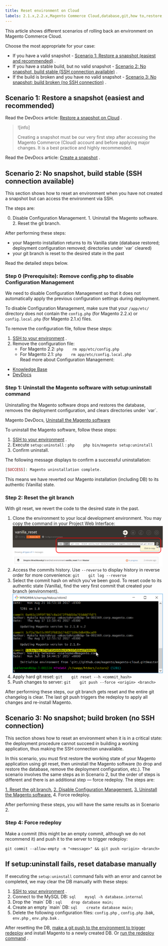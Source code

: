 ```yaml
---
title: Reset environment on Cloud
labels: 2.1.x,2.2.x,Magento Commerce Cloud,database,git,how to,restore,roll back,snapshot,uninstall
---
```


This article shows different scenarios of rolling back an environment on Magento Commerce Cloud.

Choose the most appropriate for your case:

* If you have a valid snapshot - [Scenario 1: Restore a snapshot (easiest and recommended)](#scen1) .
* If you have a stable build, but no valid snapshot - [Scenario 2: No snapshot, build stable (SSH connection available)](#scen2) .
* If the build is broken and you have no valid snapshot - [Scenario 3: No snapshot; build broken (no SSH connection)](#scen3) .

<h2 id="scen1">Scenario 1: Restore a snapshot (easiest and recommended)</h2>

Read the DevDocs article: [Restore a snapshot on Cloud](http://devdocs.magento.com/guides/v2.2/cloud/project/project-webint-snap.html#restore-snapshot) .

>![info]
>
>Creating a snapshot must be our very first step after accessing the Magento Commerce (Cloud) account and before applying major changes. It is a best practice and highly recommended.

Read the DevDocs article: [Create a snapshot](http://devdocs.magento.com/guides/v2.2/cloud/project/project-webint-snap.html#create-snapshot) .

<h2 id="scen2">Scenario 2: No snapshot, build stable (SSH connection available)</h2>

This section shows how to reset an environment when you have not created a snapshot but can access the environment via SSH.

The steps are:

0. Disable Configuration Management. 1. Uninstall the Magento software. 2. Reset the git branch.

After performing these steps:

* your Magento installation returns to its Vanilla state (database restored; deployment configuration removed; directories under \`var\` cleared)
* your git branch is reset to the desired state in the past

Read the detailed steps below.

<h3 id="disable_config_management">Step 0 (Prerequisite): Remove config.php to disable Configuration Management</h3>

We need to disable Configuration Management so that it does not automatically apply the previous configuration settings during deployment.

To disable Configuration Management, make sure that your `/app/etc/` directory does not contain the `config.php` (for Magento 2.2.x) or `config.local.php` (for Magento 2.1.x) files.

To remove the configuration file, follow these steps:

1. [SSH to your environment](http://devdocs.magento.com/guides/v2.2/cloud/env/environments-ssh.html#ssh) .
1. Remove the configuration file:
    * For Magento 2.2:    ```php    rm app/etc/config.php    ```    
    * For Magento 2.1:    ```php    rm app/etc/config.local.php    ```    
Read more about Configuration Management:

* [Knowledge Base](https://support.magento.com/hc/en-us/articles/115003169574)
* [DevDocs](http://devdocs.magento.com/guides/v2.2/cloud/live/sens-data-over.html)

<h3 id="setup-uninstall">Step 1: Uninstall the Magento software with setup:uninstall command</h3>

>
Uninstalling the Magento software drops and restores the database, removes the deployment configuration, and clears directories under \`var\`.

Magento DevDocs, [Uninstall the Magento software](http://devdocs.magento.com/guides/v2.2/install-gde/install/cli/install-cli-uninstall.html#instgde-install-uninstall) 

To uninstall the Magento software, follow these steps:

1. [SSH to your environment](http://devdocs.magento.com/guides/v2.2/cloud/env/environments-ssh.html#ssh) .
1. Execute `setup:uninstall` :    ```php    php bin/magento setup:uninstall    ```    
1. Confirm uninstall.

The following message displays to confirm a successful uninstallation:

```php
[SUCCESS]: Magento uninstallation complete.
```

This means we have reverted our Magento installation (including DB) to its authentic (Vanilla) state.

<h3 id="reset-git-branch">Step 2: Reset the git branch</h3>

With git reset, we revert the code to the desired state in the past.

1. Clone the environment to your local development environment. You may copy the command in your Project Web Interface:    ![copy_git_clone.png](assets/copy_git_clone.png)    
1. Access the commits history. Use `--reverse` to display history in reverse order for more convenience:    ```git    git log --reverse    ```    
1. Select the commit hash on which you've been good. To reset code to its authentic state (Vanilla), find the very first commit that created your branch (environment).    ![Selecting a commit hash in git console](assets/select_commit_hash.png)    
1. Apply hard git reset:    ```git    git reset --h <commit_hash>    ```    
1. Push changes to server:    ```git    git push --force <origin> <branch>    ```    

After performing these steps, our git branch gets reset and the entire git changelog is clear. The last git push triggers the redeploy to apply all changes and re-install Magento.

<h2 id="scen3">Scenario 3: No snapshot; build broken (no SSH connection)</h2>

This section shows how to reset an environment when it is in a critical state: the deployment procedure cannot succeed in building a working application, thus making the SSH connection unavailable.

In this scenario, you must first restore the working state of your Magento application using git reset, then uninstall the Magento software (to drop and restore the database, remove the deployment configuration, etc.). The scenario involves the same steps as in Scenario 2, but the order of steps is different and there is an additional step — force redeploy. The steps are:

 [1. Reset the git branch.](https://support.magento.com/hc/en-us/articles/360000852534#reset-git-branch)   [2. Disable Configuration Management.](https://support.magento.com/hc/en-us/articles/360000852534#disable_config_management)   [3. Uninstall the Magento software.](https://support.magento.com/hc/en-us/articles/360000852534#setup-uninstall) 4. Force redeploy.

After performing these steps, you will have the same results as in Scenario 2.

### Step 4: Force redeploy

Make a commit (this might be an empty commit, although we do not recommend it) and push it to the server to trigger redeploy:

```git
git commit --allow-empty -m "<message>" && git push <origin> <branch>
```

## If setup:uninstall fails, reset database manually

If executing the `setup:uninstall` command fails with an error and cannot be completed, we may clear the DB manually with these steps:

1. [SSH to your environment](http://devdocs.magento.com/guides/v2.2/cloud/env/environments-ssh.html#ssh) .
1. Connect to the MySQL DB:    ```sql    mysql -h database.internal    ```    
1. Drop the \`main\` DB :    ```sql    drop database main;    ```    
1. Create an empty \`main\` DB:    ```sql    create database main;    ```    
1. Delete the following configuration files: `config.php` , `config.php` .bak, `env.php` , `env.php.bak` .

After resetting the DB, [make a git push to the environment to trigger redeploy](https://devdocs.magento.com/guides/v2.3/cloud/reference/cli-ref-topic.html#git-commands) and install Magento to a newly created DB. Or [run the redeploy command](https://devdocs.magento.com/guides/v2.3/cloud/reference/cli-ref-topic.html#environment-commands) .